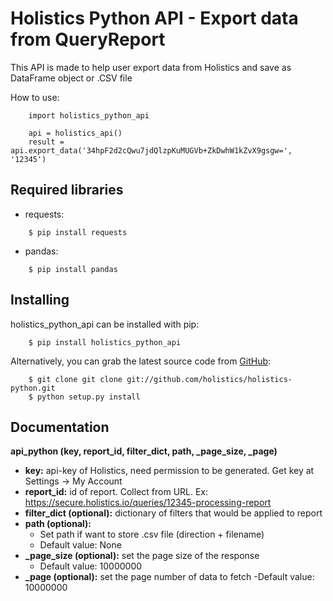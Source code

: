 Holistics Python API - Export data from QueryReport
=========================
This API is made to help user export data from Holistics and save as DataFrame object or .CSV file

How to use:
```
    import holistics_python_api
    
    api = holistics_api()
    result = api.export_data('34hpF2d2cQwu7jdQlzpKuMUGVb+ZkDwhW1kZvX9gsgw=', '12345')
```


Required libraries
---------------
- requests: 
```
    $ pip install requests
```

- pandas: 
```
    $ pip install pandas
```

Installing
---------------
holistics_python_api can be installed with pip:
```
    $ pip install holistics_python_api
```
Alternatively, you can grab the latest source code from [GitHub](https://github.com/holistics/holistics-python):
```
    $ git clone git clone git://github.com/holistics/holistics-python.git
    $ python setup.py install
```

Documentation
---------------
**api_python (key, report_id, filter_dict, path, _page_size, _page)**

- **key:** api-key of Holistics, need permission to be generated. Get key at Settings -> My Account
- **report_id:** id of report. Collect from URL. 
    Ex: https://secure.holistics.io/queries/12345-processing-report
- **filter_dict (optional):** dictionary of filters that would be applied to report
- **path (optional):**
  - Set path if want to store .csv file (direction + filename)
  - Default value: None
- **_page_size (optional):** set the page size of the response
  - Default value: 10000000
- **_page (optional):** set the page number of data to fetch
   -Default value: 10000000
